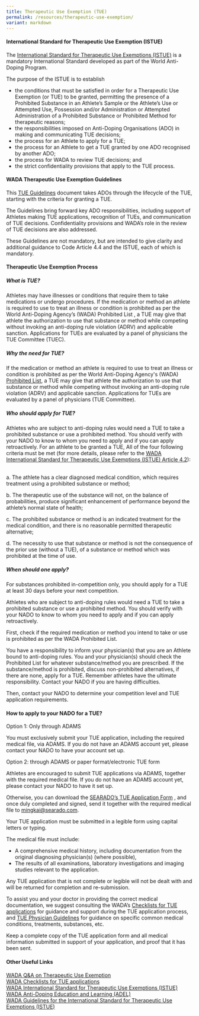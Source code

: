 ```yaml
---
title: Therapeutic Use Exemption (TUE)
permalink: /resources/therapeutic-use-exemption/
variant: markdown
---
```

#### International Standard for Therapeutic Use Exemption (ISTUE)
The [International Standard for Therapeutic Use Exemptions (ISTUE)](https://www.wada-ama.org/en/resources/world-anti-doping-code-and-international-standards/international-standard-therapeutic-use#resource-download) is a mandatory International Standard developed as part of the World Anti-Doping Program.

The purpose of the ISTUE is to establish
- the conditions that must be satisfied in order for a Therapeutic Use Exemption (or TUE) to be granted, permitting the presence of a Prohibited Substance in an Athlete’s Sample or the Athlete’s Use or Attempted Use, Possession and/or Administration or Attempted Administration of a Prohibited Substance or Prohibited Method for therapeutic reasons; 
- the responsibilities imposed on Anti-Doping Organisations (ADO) in making and communicating TUE decisions;
- the process for an Athlete to apply for a TUE;
- the process for an Athlete to get a TUE granted by one ADO recognised by another ADO;
- the process for WADA to review TUE decisions; and
- the strict confidentiality provisions that apply to the TUE process.

#### WADA Therapeutic Use Exemption Guidelines
This [TUE Guidelines](https://www.wada-ama.org/sites/default/files/2022-12/istue_guidelines_2023_en.pdf) document takes ADOs through the lifecycle of the TUE, starting with the criteria for granting a TUE.

The Guidelines bring forward key ADO responsibilities, including support of Athletes making TUE applications, recognition of TUEs, and communication of TUE decisions. Confidentiality provisions and WADA’s role in the review of TUE decisions are also addressed.

These Guidelines are not mandatory, but are intended to give clarity and additional guidance to Code Article 4.4 and the ISTUE, each of which is mandatory.

#### Therapeutic Use Exemption Process 
##### What is TUE? 
Athletes may have illnesses or conditions that require them to take medications or undergo procedures. If the medication or method an athlete is required to use to treat an illness or condition is prohibited as per the World Anti-Doping Agency’s (WADA) Prohibited List , a TUE may give that athlete the authorization to use that substance or method while competing without invoking an anti-doping rule violation (ADRV) and applicable sanction. Applications for TUEs are evaluated by a panel of physicians the TUE Committee (TUEC). 
##### Why the need for TUE? 
If the medication or method an athlete is required to use to treat an illness or condition is prohibited as per the World Anti-Doping Agency's (WADA) [Prohibited List](https://www.wada-ama.org/en/prohibited-list), a TUE may give that athlete the authorization to use that substance or method while competing without invoking an anti-doping rule violation (ADRV) and applicable sanction. Applications for TUEs are evaluated by a panel of physicians (TUE Committee). 
##### Who should apply for TUE? 
Athletes who are subject to anti-doping rules would need a TUE to take a prohibited substance or use a prohibited method. You should verify with your NADO to know to whom you need to apply and if you can apply retroactively. For an athlete to be granted a TUE, All of the four following criteria must be met (for more details, please refer to the [WADA International Standard for Therapeutic Use Exemptions (ISTUE) Article 4.2](https://www.wada-ama.org/en/resources/world-anti-doping-code-and-international-standards/international-standard-therapeutic-use)):

<br> a.	The athlete has a clear diagnosed medical condition, which requires treatment using a prohibited substance or method; <br>

b. The therapeutic use of the substance will not, on the balance of probabilities, produce significant enhancement of performance beyond the athlete’s normal state of health;	 <br>

c.	The prohibited substance or method is an indicated treatment for the medical condition, and there is no reasonable permitted therapeutic alternative; <br>

d.	The necessity to use that substance or method is not the consequence of the prior use (without a TUE), of a substance or method which was prohibited at the time of use. <br>
##### When should one apply? 
For substances prohibited in-competition only, you should apply for a TUE at least 30 days before your next competition. 

Athletes who are subject to anti-doping rules would need a TUE to take a prohibited substance or use a prohibited method. You should verify with your NADO to know to whom you need to apply and if you can apply retroactively. 

First, check if the required medication or method you intend to take or use is prohibited as per the WADA Prohibited List.

You have a responsibility to inform your physician(s) that you are an Athlete bound to anti-doping rules. You and your physician(s) should check the Prohibited List for whatever substance/method you are prescribed. If the substance/method is prohibited, discuss non-prohibited alternatives, if there are none, apply for a TUE. Remember athletes have the ultimate responsibility. Contact your NADO if you are having difficulties. 

Then, contact your NADO to determine your competition level and TUE application requirements.

#### How to apply to your NADO for a TUE? 
Option 1: Only through ADAMS

You must exclusively submit your TUE application, including the required medical file, via ADAMS. If you do not have an ADAMS account yet, please contact your NADO to have your account set up. 

Option 2: through ADAMS or paper format/electronic TUE form 

Athletes are encouraged to submit TUE applications via ADAMS, together with the required medical file. If you do not have an ADAMS account yet, please contact your NADO to have it set up.

Otherwise, you can download the [SEARADO’s TUE Application Form](https://drive.google.com/file/d/1aPuQpSEu95MpNJRxJfzysj3Ng7QY1bHN/view) , and once duly completed and signed, send it together with the required medical file to [mingkai@searado.com](mingkai@searado.com).

Your TUE application must be submitted in a legible form using capital letters or typing.

The medical file must include:

* A comprehensive medical history, including documentation from the original diagnosing physician(s) (where possible),
* The results of all examinations, laboratory investigations and imaging studies relevant to the application.

Any TUE application that is not complete or legible will not be dealt with and will be returned for completion and re-submission.

To assist you and your doctor in providing the correct medical documentation, we suggest consulting the WADA’s [Checklists for TUE applications](https://www.wada-ama.org/en/search?q=Checklists%20for%20TUE%20Applications&amp;filters%5Bcontent_type%5D%5B%5D=%22resource%22) for guidance and support during the TUE application process, and [TUE Physician Guidelines](https://www.wada-ama.org/en/search?q=TUE%20Physician%20Guidelines&amp;filters%5Bcontent_type%5D%5B%5D=%22resource%22) for guidance on specific common medical conditions, treatments, substances, etc. 

Keep a complete copy of the TUE application form and all medical information submitted in support of your application, and proof that it has been sent.


#### Other Useful Links
[WADA Q&amp;A on Therapeutic Use Exemption](https://www.wada-ama.org/en/athletes-support-personnel/therapeutic-use-exemptions-tues)<br>
[WADA Checklists for TUE applications](https://www.wada-ama.org/en/search?q=Checklist%20for%20TUE%20applications&amp;filters%5Bcontent_type%5D%5B%5D=%22resource%22)<br>
[WADA International Standard for Therapeutic Use Exemptions (ISTUE)](https://www.wada-ama.org/en/resources/world-anti-doping-code-and-international-standards/international-standard-therapeutic-use)<br>
[WADA Anti-Doping Education and Learning (ADEL)](https://adel.wada-ama.org/learn)<br>
[WADA Guidelines for the International Standard for Therapeutic Use Exemptions (ISTUE)](https://www.wada-ama.org/en/resources/world-anti-doping-program/guidelines-international-standard-therapeutic-use-exemptions)
